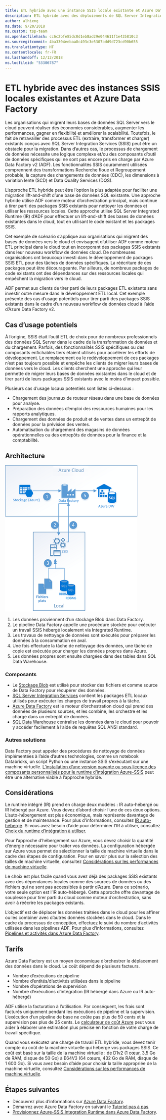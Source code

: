 ```yaml
---
title: ETL hybride avec une instance SSIS locale existante et Azure Data Factory
description: ETL hybride avec des déploiements de SQL Server Integration Services (SSIS) locaux existants et Azure Data Factory
author: alhieng
ms.date: 9/20/2018
ms.custom: tsp-team
ms.openlocfilehash: cc6c2bfe85dc0d1eb8ad29e044611f1e435810c3
ms.sourcegitcommit: 4ba3304eebaa8c493c3e5307bdd9d723cd90b655
ms.translationtype: HT
ms.contentlocale: fr-FR
ms.lasthandoff: 12/12/2018
ms.locfileid: "53306787"
---
```

# <a name="hybrid-etl-with-existing-on-premises-ssis-and-azure-data-factory"></a>ETL hybride avec des instances SSIS locales existantes et Azure Data Factory

Les organisations qui migrent leurs bases de données SQL Server vers le cloud peuvent réaliser des économies considérables, augmenter les performances, gagner en flexibilité et améliorer la scalabilité. Toutefois, le fait de retravailler des processus ETL (extraire, transformer et charger) existants conçus avec SQL Server Integration Services (SSIS) peut être un obstacle pour la migration. Dans d’autres cas, le processus de chargement de données nécessite une logique complexe et/ou des composants d’outil de données spécifiques qui ne sont pas encore pris en charge par Azure Data Factory v2 (ADF). Les fonctionnalités SSIS couramment utilisées comprennent des transformations Recherche floue et Regroupement probable, la capture des changements de données (CDC), les dimensions à variation lente (SCD) et Data Quality Services (DQS).

L’approche ETL hybride peut être l’option la plus adaptée pour faciliter une migration lift-and-shift d’une base de données SQL existante. Une approche hybride utilise ADF comme moteur d’orchestration principal, mais continue à tirer parti des packages SSIS existants pour nettoyer les données et utiliser les ressources locales. Cette approche utilise SQL Server Integrated Runtime (IR) d’ADF pour effectuer un lift-and-shift des bases de données existantes dans le cloud, tout en utilisant le code existant et les packages SSIS.

Cet exemple de scénario s’applique aux organisations qui migrent des bases de données vers le cloud et envisagent d’utiliser ADF comme moteur ETL principal dans le cloud tout en incorporant des packages SSIS existants dans leur nouveau workflow de données cloud. De nombreuses organisations ont beaucoup investi dans le développement de packages SSIS ETL pour des tâches de données spécifiques. La réécriture de ces packages peut être décourageante. Par ailleurs, de nombreux packages de code existants ont des dépendances sur des ressources locales qui empêchent la migration vers le cloud.

ADF permet aux clients de tirer parti de leurs packages ETL existants sans investir outre mesure dans le développement ETL local. Cet exemple présente des cas d’usage potentiels pour tirer parti des packages SSIS existants dans le cadre d’un nouveau workflow de données cloud à l’aide d’Azure Data Factory v2.

## <a name="potential-use-cases"></a>Cas d’usage potentiels

À l’origine, SSIS était l’outil ETL de choix pour de nombreux professionnels des données SQL Server dans le cadre de la transformation de données et du chargement. Parfois, des fonctionnalités SSIS spécifiques ou des composants enfichables tiers étaient utilisés pour accélérer les efforts de développement. Le remplacement ou le redéveloppement de ces packages n’est pas toujours possible et empêche les clients de migrer leurs bases de données vers le cloud. Les clients cherchent une approche qui leur permette de migrer leurs bases de données existantes dans le cloud et de tirer parti de leurs packages SSIS existants avec le moins d’impact possible.

Plusieurs cas d’usage locaux potentiels sont listés ci-dessous :

* Chargement des journaux de routeur réseau dans une base de données pour analyse.
* Préparation des données d’emploi des ressources humaines pour les rapports analytiques.
* Chargement des données de produit et de ventes dans un entrepôt de données pour la prévision des ventes.
* Automatisation du chargement des magasins de données opérationnelles ou des entrepôts de données pour la finance et la comptabilité.

## <a name="architecture"></a>Architecture

![Vue d’ensemble de l’architecture d’un processus ETL hybride avec Azure Data Factory][architecture-diagram]

1. Les données proviennent d’un stockage Blob dans Data Factory.
2. Le pipeline Data Factory appelle une procédure stockée pour exécuter un travail SSIS hébergé localement via Integrated Runtime.
3. Les travaux de nettoyage de données sont exécutés pour préparer les données à la consommation en aval.
4. Une fois effectuée la tâche de nettoyage des données, une tâche de copie est exécutée pour charger les données propres dans Azure.
5. Les données propres sont ensuite chargées dans des tables dans SQL Data Warehouse.

### <a name="components"></a>Composants

* Le [Stockage Blob][docs-blob-storage] est utilisé pour stocker des fichiers et comme source de Data Factory pour récupérer des données.
* [SQL Server Integration Services][docs-ssis] contient les packages ETL locaux utilisés pour exécuter les charges de travail propres à la tâche.
* [Azure Data Factory][docs-data-factory] est le moteur d’orchestration cloud qui prend des données de plusieurs sources, et les combine, les orchestre et les charge dans un entrepôt de données.
* [SQL Data Warehouse][docs-sql-data-warehouse] centralise les données dans le cloud pour pouvoir y accéder facilement à l’aide de requêtes SQL ANSI standard.

### <a name="alternatives"></a>Autres solutions

Data Factory peut appeler des procédures de nettoyage de données implémentées à l’aide d’autres technologies, comme un notebook Databricks, un script Python ou une instance SSIS s’exécutant sur une machine virtuelle. [L’installation d’une version payante ou sous licence des composants personnalisés pour le runtime d’intégration Azure-SSIS](/azure/data-factory/how-to-develop-azure-ssis-ir-licensed-components) peut être une alternative viable à l’approche hybride.

## <a name="considerations"></a>Considérations

Le runtime intégré (IR) prend en charge deux modèles : IR auto-hébergé ou IR hébergé par Azure. Vous devez d’abord choisir l’une de ces deux options. L’auto-hébergement est plus économique, mais représente davantage de gestion et de maintenance. Pour plus d'informations, consultez [IR auto-hébergé](/azure/data-factory/concepts-integration-runtime#self-hosted-integration-runtime). Si vous avez besoin d’aide pour déterminer l’IR à utiliser, consultez [Choix du runtime d’intégration à utiliser](/azure/data-factory/concepts-integration-runtime#determining-which-ir-to-use).

Pour l’approche d’hébergement sur Azure, vous devez choisir la quantité d’énergie nécessaire pour traiter vos données. La configuration hébergée sur Azure vous permet de sélectionner la taille de machine virtuelle dans le cadre des étapes de configuration. Pour en savoir plus sur la sélection des tailles de machine virtuelle, consultez [Considérations sur les performances de machine virtuelle](/azure/cloud-services/cloud-services-sizes-specs#performance-considerations).

Le choix est plus facile quand vous avez déjà des packages SSIS existants avec des dépendances locales comme des sources de données ou des fichiers qui ne sont pas accessibles à partir d’Azure. Dans ce scénario, votre seule option est l’IR auto-hébergé. Cette approche offre davantage de souplesse pour tirer parti du cloud comme moteur d’orchestration, sans avoir à réécrire les packages existants.

L’objectif est de déplacer les données traitées dans le cloud pour les affiner ou les combiner avec d’autres données stockées dans le cloud. Dans le cadre du processus de conception, effectuez le suivi du nombre d’activités utilisées dans les pipelines ADF. Pour plus d’informations, consultez [Pipelines et activités dans Azure Data Factory](/azure/data-factory/concepts-pipelines-activities).

## <a name="pricing"></a>Tarifs

Azure Data Factory est un moyen économique d’orchestrer le déplacement des données dans le cloud. Le coût dépend de plusieurs facteurs.

* Nombre d’exécutions de pipeline
* Nombre d’entités/d’activités utilisées dans le pipeline
* Nombre d’opérations de supervision
* Nombre d’exécutions d’intégration (IR hébergé dans Azure ou IR auto-hébergé)

ADF utilise la facturation à l’utilisation. Par conséquent, les frais sont facturés uniquement pendant les exécutions de pipeline et la supervision. L’exécution d’un pipeline de base ne coûte pas plus de 50 cents et la supervision pas plus de 25 cents. Le [calculateur de coût Azure](https://azure.microsoft.com/pricing/calculator/) peut vous aider à élaborer une estimation plus précise en fonction de votre charge de travail spécifique.

Quand vous exécutez une charge de travail ETL hybride, vous devez tenir compte du coût de la machine virtuelle qui héberge vos packages SSIS. Ce coût est basé sur la taille de la machine virtuelle : de D1v2 (1 cœur, 3,5 Go de RAM, disque de 50 Go) à E64V3 (64 cœurs, 432 Go de RAM, disque de 1 600 Go).  Si vous avez besoin d’aide pour choisir la taille appropriée de la machine virtuelle, consultez [Considérations sur les performances de machine virtuelle](/azure/cloud-services/cloud-services-sizes-specs#performance-considerations).

## <a name="next-steps"></a>Étapes suivantes

* Découvrez plus d’informations sur [Azure Data Factory](https://azure.microsoft.com/services/data-factory/).
* Démarrez avec Azure Data Factory en suivant le [Tutoriel pas à pas](/azure/data-factory/#step-by-step-tutorials).
* [Provisionnez Azure-SSIS Integration Runtime dans Azure Data Factory](/azure/data-factory/tutorial-deploy-ssis-packages-azure).

<!-- links -->
[architecture-diagram]: ./media/architecture-diagram-hybrid-etl-with-adf.png
[small-pricing]: https://azure.com/e/
[medium-pricing]: https://azure.com/e/
[large-pricing]: https://azure.com/e/
[availability]: /azure/architecture/checklist/availability
[resource-groups]: /azure/azure-resource-manager/resource-group-overview
[resiliency]: /azure/architecture/resiliency/
[security]: /azure/security/
[scalability]: /azure/architecture/checklist/scalability
[docs-blob-storage]: /azure/storage/blobs/
[docs-data-factory]: /azure/data-factory/introduction
[docs-resource-groups]: /azure/azure-resource-manager/resource-group-overview
[docs-ssis]: /sql/integration-services/sql-server-integration-services
[docs-sql-data-warehouse]: /azure/sql-data-warehouse/sql-data-warehouse-overview-what-is

